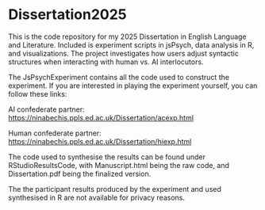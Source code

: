 # Dissertation2025
This is the code repository for my 2025 Dissertation in English Language and Literature. Included is experiment scripts in jsPsych, data analysis in R, and visualizations. The project investigates how users adjust syntactic structures when interacting with human vs. AI interlocutors.

The JsPsychExperiment contains all the code used to construct the experiment. If you are interested in playing the experiment yourself, you can follow these links:

AI confederate partner: https://ninabechis.ppls.ed.ac.uk/Dissertation/acexp.html 

Human confederate partner: https://ninabechis.ppls.ed.ac.uk/Dissertation/hiexp.html

The code used to synthesise the results can be found under RStudioResultsCode, with Manuscript.html being the raw code, and Dissertation.pdf being the finalized version. 

The the participant results produced by the experiment and used synthesised in R are not available for privacy reasons. 
